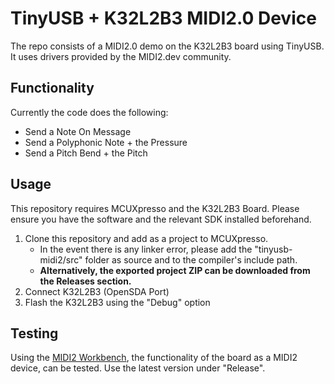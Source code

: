 # TinyUSB + K32L2B3 MIDI2.0 Device

The repo consists of a MIDI2.0 demo on the K32L2B3 board using TinyUSB. It uses drivers provided by the MIDI2.dev community.

## Functionality

Currently the code does the following:

- Send a Note On Message
- Send a Polyphonic Note + the Pressure
- Send a Pitch Bend + the Pitch

## Usage

This repository requires MCUXpresso and the K32L2B3 Board. Please ensure you have the software and the relevant SDK installed beforehand.

1. Clone this repository and add as a project to MCUXpresso.
    - In the event there is any linker error, please add the "tinyusb-midi2/src" folder as source and to the compiler's include path.
    - **Alternatively, the exported project ZIP can be downloaded from the Releases section.**
2. Connect K32L2B3 (OpenSDA Port)
3. Flash the K32L2B3 using the "Debug" option


## Testing

Using the [MIDI2 Workbench](https://github.com/midi2-dev/MIDI2.0Workbench/), the functionality of the board as a MIDI2 device, can be tested. Use the latest version under "Release".